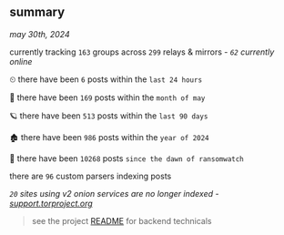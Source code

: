 
## summary
_may 30th, 2024_

currently tracking `163` groups across `299` relays & mirrors - _`62` currently online_

⏲ there have been `6` posts within the `last 24 hours`

🦈 there have been `169` posts within the `month of may`

🪐 there have been `513` posts within the `last 90 days`

🏚 there have been `986` posts within the `year of 2024`

🦕 there have been `10268` posts `since the dawn of ransomwatch`

there are `96` custom parsers indexing posts

_`20` sites using v2 onion services are no longer indexed - [support.torproject.org](https://support.torproject.org/onionservices/v2-deprecation/)_

> see the project [README](https://github.com/joshhighet/ransomwatch#ransomwatch--) for backend technicals

